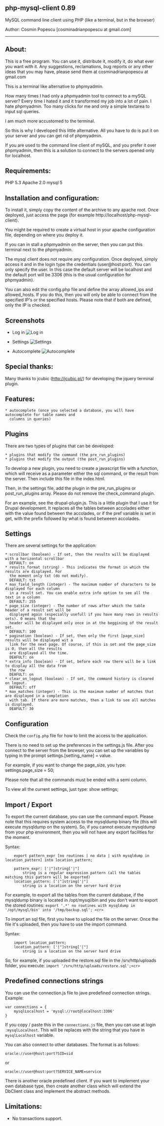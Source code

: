 php-mysql-client 0.89
----------------------------------------

MySQL command line client using PHP (like a terminal, but in the browser)

Author: Cosmin Popescu [cosminadrianpopescu at gmail.com]

----------------------------------------

About:
----------------------------------------

This is a free program. You can use it, distribute it, modify it, 
do what ever you want with it. Any suggestions, reclamations, 
bug reports or any other ideas that you may have, please send them
at cosminadrianpopescu at gmail.com

This is a terminal like alternative to phpmyadmin. 

How many times I had only a phpmyadmin tool to connect to a mySQL server? 
Every time I hated it and it transformed my job into a lot of pain. I hate
phpmyadmin. Too many clicks for me and only a simple textarea to input
sql queries. 

I am much more accustomed to the terminal. 

So this is why I developed this little alternative. All you have to do
is put it on your server and you can get rid of phpmyadmin. 

If you are used to the command line client of mySQL, and you prefer
it over phpmyadmin, then this is a solution to connect to the servers
opened only for localhost. 


Requirements:
----------------------------------------

PHP 5.3
Apache 2.0
mysql 5


Installation and configuration:
----------------------------------------

To install it, simply copy the content of the archive to any apache root. 
Once deployed, just access the page (for example http://localhost/php-mysql-client). 

You might be required to create a virtual host in your apache configuration file, 
depending on where you deploy it. 

If you can in stall a phpmyadmin on the server, then you can put this terminal
next to the phpmyadmin. 

The mysql client does not require any configuration. Once deployed, simply access it
and in the login type the credentials (user@host:port). You can only specify the user. 
In this case the default server will be localhost and the default port will be 3306
(this is the usual configuration for phpmyadmin). 

You can also edit the config.php file and define the array allowed_ips and allowed_hosts. 
If you do this, then you will only be able to connect from the specified IP's or the specified
hosts. Please note that if both are defined, only the IP is checked.


Screenshots
----------------------------------------

* Log in
![Log in](screenshots/screen-shoot-01.png "Log in")

* Settings
![Settings](screenshots/screen-shoot-02.png "Settings")

* Autocomplete
![Autocomplete](screenshots/screen-shoot-03.png "Autocomplete")

Special thanks:
----------------------------------------

Many thanks to jcubic (http://jcubic.pl/) for developing the jquery terminal
plugin. 


Features:
----------------------------------------

    * autocomplete (once you selected a database, you will have autocomplete for table names and
      columns in queries)


Plugins
----------------------------------------

There are two types of plugins that can be developed: 

    * plugins that modify the command (the pre_run_plugins)
    * plugins that modify the output (the post_run_plugins)

To develop a new plugin, you need to create a javascript file with a function, which will 
receive as a parameter either the sql command, or the result from the server. Then include this
file in the index.html. 

Then, in the settings file, add the plugin in the pre_run_plugins or post_run_plugins array. 
Please do not remove the check_command plugin. 

For an example, see the drupal-plugin.js. This is a little plugin that I use it for Drupal
development. It replaces all the tables between accolades either with the value found between the
accolades, or if the pref variable is set in get, with the prefix followed by what is found
betweeen accolades.


Settings
----------------------------------------

There are several settings for the application: 

    * scrollbar (boolean) - If set, then the results will be displayed with a horizontal scrollbar
      DEFAULT: on
    * results_format (string) - This indicates the format in which the results are displayed. For
      the moment only txt (do not modify). 
      DEFAULT: txt
    * max_field_length (integer) - The maximum number of characters to be displayed for each column
      in a result set. You can enable extra info option to see all the text in a column
      DEFAULT: 255
    * page_size (integer) - The number of rows after which the table header of a result set will be 
      displayed again (especially usefull if you have many rows in results sets). 0 means that the
      header will be displayed only once in at the beggining of the result set. 
      DEFAULT: 100
    * pagination (boolean) - If set, then only the first [page_size] results will be displayed wit a 
      link for the next page. Of course, if this is set and the page_size is 0, then all the results
      are displayed all the time. 
      DEAFULT: on
    * extra_info (boolean) - If set, before each row there will be a link to display all the data from 
      the row
      DEAFULT: on
    * clear_on_logout (boolean) - If set, the command history is cleared on logout. 
      DEFAULT: off
    * max_matches (integer) - This is the maximum number of matches that are displayed in a completion
      with tab. If there are more matches, then a link to see all matches is displayed. 
      DEAFULT: 30

Configuration
----------------------------------------

Check the `config.php` file for how to limit the access to the application. 

There is no need to set up the preferences in the settings.js file. After you connect to the server
from the browser, you can set up the variables by typing in the prompt settings.[setting_name] = value. 

For example, if you want to change the page_size, you type: 
    settings.page_size = 50; <cr>

Please note that all the commands must be ended with a semi column. 

To view all the current settings, just type: 
    show settings; <cr>


Import / Export
----------------------------------------

To export the current database, you can use the command export. Please note that this requires
system access to the mysqldump binary file (this will execute mysqldump on the system). So, if
you cannot execute mysqldump from your php environment, then you will not have any export 
facilities for the moment. 

Syntax:

```
    export pattern_expr [no routines | no data | with mysqldump in location_pattern] into location_pattern; 
    
    pattern_expr: ['|"]string['|"]
        string is a regular expression pattern (all the tables matching this pattern will be exported)
    location_pattern: ['|"]string['|"]
        string is a location on the server hard drive
```

For example, to export all the tables from the current database, if the mysqldump binary is located in 
/opt/mysql/bin and you don't want to export the stored routines: 
    `export '.*' no routines with mysqldump in '/opt/mysql/bin' into
'/tmp/backup.sql'; <cr>`

To import an sql file, first you have to upload the file on the server. Once the file it's uploaded, then
you have to use the import command. 

Syntax: 

```
    import location_pattern; 
    location_pattern: ['|"]string['|"]
        string is a location on the server hard drive
```

So, for example, if you uploaded the restore.sql file in the /srv/http/uploads folder, you execute: 
    `import '/srv/http/uploads/restore.sql';<cr>`

Predefined connections strings
----------------------------------------

You can use the connection.js file to jave predefined connection strings.
Example: 

```
var connections = {
	mysqlLocalhost = 'mysql://root@localhost:3306'
}
```

If you copy / paste this in the `connections.js` file, then you can use at
login `:mysqlLocalhost`. This will be replaces with the string that you have
in `mysqlLocalhost` variable. 

You can also connect to other databases. The format is as follows: 

`oracle://user@host:port?SID=sid`

or 

`oracle://user@host:port?SERVICE_NAME=service`

There is another oracle predefined client. If you want to implement your own
database type, then create another class which will extend the DbClient class
and implement the abstract methods. 

Limitations: 
----------------------------------------

* No transactions support. 
